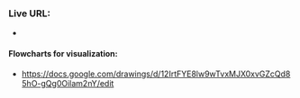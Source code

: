 ### Live URL:
* 

#### Flowcharts for visualization: 
* https://docs.google.com/drawings/d/12IrtFYE8lw9wTvxMJX0xvGZcQd85hO-gQg0Oilam2nY/edit